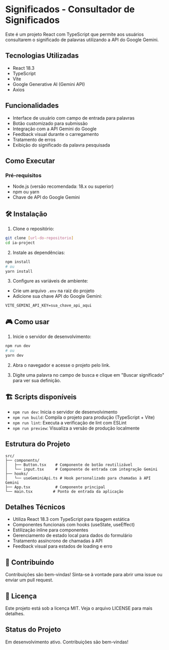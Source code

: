 # Significados - Consultador de Significados

Este é um projeto React com TypeScript que permite aos usuários consultarem o significado de palavras utilizando a API do Google Gemini.

## Tecnologias Utilizadas
- React 18.3
- TypeScript
- Vite
- Google Generative AI (Gemini API)
- Axios

## Funcionalidades
- Interface de usuário com campo de entrada para palavras
- Botão customizado para submissão
- Integração com a API Gemini do Google
- Feedback visual durante o carregamento
- Tratamento de erros
- Exibição do significado da palavra pesquisada

## Como Executar

### Pré-requisitos
- Node.js (versão recomendada: 18.x ou superior)
- npm ou yarn
- Chave de API do Google Gemini

## 🛠️ Instalação

1. Clone o repositório:
```bash
git clone [url-do-repositorio]
cd ia-project
```

2. Instale as dependências:
```bash
npm install
# ou
yarn install
```

3. Configure as variáveis de ambiente:
- Crie um arquivo `.env` na raiz do projeto
- Adicione sua chave API do Google Gemini:
```
VITE_GEMINI_API_KEY=sua_chave_api_aqui
```
## 🎮 Como usar

1. Inicie o servidor de desenvolvimento:
```bash
npm run dev
# ou
yarn dev
```
2. Abra o navegador e acesse o projeto pelo link.

3. Digite uma palavra no campo de busca e clique em "Buscar significado" para ver sua definição.

## 🏗️ Scripts disponíveis

- `npm run dev`: Inicia o servidor de desenvolvimento
- `npm run build`: Compila o projeto para produção (TypeScript + Vite)
- `npm run lint`: Executa a verificação de lint com ESLint
- `npm run preview`: Visualiza a versão de produção localmente

## Estrutura do Projeto
```
src/
├── components/
│   ├── Button.tsx    # Componente de botão reutilizável
│   └── input.tsx     # Componente de entrada com integração Gemini
├── hooks/
│   └── useGeminiApi.ts # Hook personalizado para chamadas à API Gemini
├── App.tsx           # Componente principal
└── main.tsx         # Ponto de entrada da aplicação
```

## Detalhes Técnicos
- Utiliza React 18.3 com TypeScript para tipagem estática
- Componentes funcionais com hooks (useState, useEffect)
- Estilização inline para componentes
- Gerenciamento de estado local para dados do formulário
- Tratamento assíncrono de chamadas à API
- Feedback visual para estados de loading e erro

## 🤝 Contribuindo

Contribuições são bem-vindas! Sinta-se à vontade para abrir uma issue ou enviar um pull request.

## 📄 Licença

Este projeto está sob a licença MIT. Veja o arquivo LICENSE para mais detalhes.

## Status do Projeto
Em desenvolvimento ativo. Contribuições são bem-vindas!

